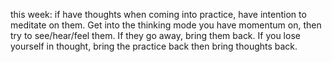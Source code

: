 this week: if have thoughts when coming into practice, have intention to meditate on them. Get into the thinking mode you have momentum on, then try to see/hear/feel them. If they go away, bring them back. If you lose yourself in thought, bring the practice back then bring thoughts back.